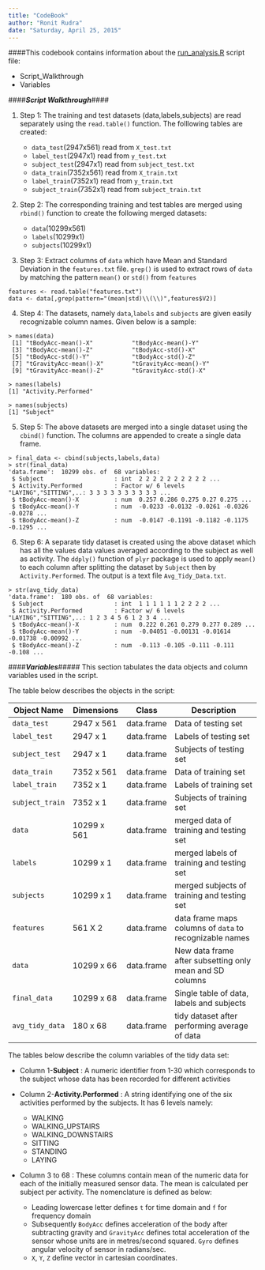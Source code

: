 ```yaml
---
title: "CodeBook"
author: "Ronit Rudra"
date: "Saturday, April 25, 2015"
---
```


####This codebook contains information about the [run_analysis.R](https://github.com/RonitRudra/Getting-and-Cleaning-Data/blob/master/run_analysis.R) script file:
<ul>
<li>Script_Walkthrough</li>
<li>Variables</li>
</ul>

####__*Script Walkthrough*__####
1. Step 1: The training and test datasets (data,labels,subjects) are read separately
using the `read.table()` function. The folllowing tables are created:
    + `data_test`(2947x561) read from `X_test.txt`
    + `label_test`(2947x1) read from `y_test.txt`
    + `subject_test`(2947x1) read from `subject_test.txt`
    + `data_train`(7352x561) read from `X_train.txt`
    + `label_train`(7352x1) read from `y_train.txt`
    + `subject_train`(7352x1) read from `subject_train.txt`

2. Step 2: The corresponding training and test tables are merged using `rbind()` function to create the following merged datasets:
    + `data`(10299x561)
    + `labels`(10299x1)
    + `subjects`(10299x1)
    
3. Step 3: Extract columns of `data` which have Mean and Standard Deviation in the `features.txt` file. `grep()` is used to extract rows of `data` by matching the pattern `mean()` or `std()` from `features`

```{r}
features <- read.table("features.txt")
data <- data[,grep(pattern="(mean|std)\\(\\)",features$V2)]
```

4. Step 4: The datasets, namely `data`,`labels` and `subjects` are given easily recognizable column names. Given below is a sample:

```{r}
> names(data)
 [1] "tBodyAcc-mean()-X"           "tBodyAcc-mean()-Y"          
 [3] "tBodyAcc-mean()-Z"           "tBodyAcc-std()-X"           
 [5] "tBodyAcc-std()-Y"            "tBodyAcc-std()-Z"           
 [7] "tGravityAcc-mean()-X"        "tGravityAcc-mean()-Y"       
 [9] "tGravityAcc-mean()-Z"        "tGravityAcc-std()-X"
```
```{r} 
> names(labels)
[1] "Activity.Performed"
```
```{r}
> names(subjects)
[1] "Subject"
```

5. Step 5: The above datasets are merged into a single dataset using the `cbind()` function. The columns are appended to create a single data frame.

```{r}
> final_data <- cbind(subjects,labels,data)
> str(final_data)
'data.frame':  10299 obs. of  68 variables:
 $ Subject                    : int  2 2 2 2 2 2 2 2 2 2 ...
 $ Activity.Performed         : Factor w/ 6 levels "LAYING","SITTING",..: 3 3 3 3 3 3 3 3 3 3 ...
 $ tBodyAcc-mean()-X          : num  0.257 0.286 0.275 0.27 0.275 ...
 $ tBodyAcc-mean()-Y          : num  -0.0233 -0.0132 -0.0261 -0.0326 -0.0278 ...
 $ tBodyAcc-mean()-Z          : num  -0.0147 -0.1191 -0.1182 -0.1175 -0.1295 ...
```

6. Step 6: A separate tidy dataset is created using the above dataset which has all the values data values averaged according to the subject as well as activity. The `ddply()` function of `plyr` package is used to apply `mean()` to each column after splitting the dataset by `Subject` then by `Activity.Performed`.
The output is a text file `Avg_Tidy_Data.txt`.

```{r}
> str(avg_tidy_data)
'data.frame':  180 obs. of  68 variables:
 $ Subject                    : int  1 1 1 1 1 1 2 2 2 2 ...
 $ Activity.Performed         : Factor w/ 6 levels "LAYING","SITTING",..: 1 2 3 4 5 6 1 2 3 4 ...
 $ tBodyAcc-mean()-X          : num  0.222 0.261 0.279 0.277 0.289 ...
 $ tBodyAcc-mean()-Y          : num  -0.04051 -0.00131 -0.01614 -0.01738 -0.00992 ...
 $ tBodyAcc-mean()-Z          : num  -0.113 -0.105 -0.111 -0.111 -0.108 ...
```

####__*Variables*__#####
This section tabulates the data objects and column variables used in the script.

The table below describes the objects in the script:

Object Name | Dimensions | Class | Description
------------- | ---------- | ----- | -----------
`data_test` | 2947 x 561 | data.frame | Data of testing set
`label_test` | 2947 x 1 | data.frame | Labels of testing set
`subject_test` | 2947 x 1 | data.frame | Subjects of testing set
`data_train` | 7352 x 561 | data.frame | Data of training set
`label_train` | 7352 x 1 | data.frame | Labels of training set
`subject_train` | 7352 x 1 | data.frame | Subjects of training set
`data` | 10299 x 561 | data.frame | merged data of training and testing set
`labels` | 10299 x 1 | data.frame | merged labels of training and testing set
`subjects` | 10299 x 1 | data.frame | merged subjects of training and testing set
`features` | 561 X 2 | data.frame | data frame maps columns of `data` to recognizable names
`data` | 10299 x 66 | data.frame | New data frame after subsetting only mean and SD columns
`final_data` | 10299 x 68 | data.frame | Single table of data, labels and subjects
`avg_tidy_data` | 180 x 68 | data.frame | tidy dataset after performing average of data

The tables below describe the column variables of the tidy data set:

  * Column 1-__Subject__ : A numeric identifier from 1-30 which corresponds to the subject whose data has been recorded for different activities
  * Column 2-__Activity.Performed__ : A string identifying one of the six activities performed by the subjects. It has 6 levels namely:
    + WALKING
    + WALKING_UPSTAIRS
    + WALKING_DOWNSTAIRS
    + SITTING
    + STANDING
    + LAYING
  
  * Column 3 to 68 : These columns contain mean of the numeric data for each of the initially measured sensor data. The mean is calculated per subject per activity. The nomenclature is defined as below:
    + Leading lowercase letter defines `t` for time domain and `f` for frequency domain
    + Subsequently `BodyAcc` defines acceleration of the body after subtracting gravity and `GravityAcc` defines total acceleration of the sensor whose units are in metres/second squared. `Gyro` defines angular velocity of sensor in radians/sec.
    + `X`, `Y`, `Z` define vector in cartesian coordinates.

  
